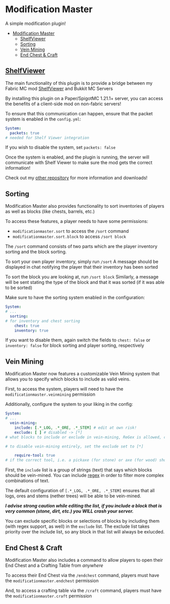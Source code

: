 # Modification Master

A simple modification plugin!

<!-- TOC -->
* [Modification Master](#modification-master)
  * [ShelfViewer](#shelfviewer)
  * [Sorting](#sorting)
  * [Vein Mining](#vein-mining)
  * [End Chest & Craft](#end-chest--craft)
<!-- TOC -->

## [ShelfViewer](https://github.com/Setloth/ShelfViewer)
The main functionality of this plugin is to provide a bridge between my Fabric MC mod [ShelfViewer](https://github.com/Setloth/ShelfViewer) and Bukkit MC Servers

By installing this plugin on a Paper/SpigotMC 1.21.1+ server, you can access the benefits of a client-side mod on non-fabric servers!

To ensure that this communication can happen, ensure that the packet system is enabled in the `config.yml`:

```yml
System:
  packets: true
# needed for Shelf Viewer integration
```

If you wish to disable the system, set `packets: false`

Once the system is enabled, and the plugin is running, the server will communicate with Shelf Viewer to make sure the mod gets the correct information!

Check out my [other repository](https://github.com/Setloth/ShelfViewer) for more information and downloads!

## Sorting
Modification Master also provides functionality to sort inventories of players as well as blocks (like chests, barrels, etc.)

To access these features, a player needs to have some permissions:
- `modificationmaster.sort` to access the `/sort` command
- `modificationmaster.sort.block` to access `/sort block`

The `/sort` command consists of two parts which are the player inventory sorting and the block sorting.

To sort your own player inventory, simply run `/sort`
A message should be displayed in chat notifying the player that their inventory has been sorted

To sort the block you are looking at, run `/sort block`
Similarly, a message will be sent stating the type of the block and that it was sorted (if it was able to be sorted)

Make sure to have the sorting system enabled in the configuration:

```yml
System:
# ...
  sorting:
# for inventory and chest sorting
    chest: true
    inventory: true
```

If you want to disable them, again switch the fields to `chest: false` or `inventory: false` for block sorting and player sorting, respectively

## Vein Mining
Modification Master now features a customizable Vein Mining system that allows you to specify which blocks to include as valid veins.

First, to access the system, players will need to have the `modificationmaster.veinmining` permission

Additionally, configure the system to your liking in the config:

```yml
System:
# ...
  vein-mining:
    include: [.*_LOG, .*_ORE, .*_STEM] # edit at own risk!
    exclude: [ ] # disabled -> [*]
# what blocks to include or exclude in vein-mining, ReGex is allowed, case-insensitive!

# to disable vein-mining entirely, set the exclude set to [*]

    require-tool: true
# if the correct tool, i.e. a pickaxe (for stone) or axe (for wood) should be required for vein-mining
```

First, the `include` list is a group of strings (text) that says which blocks should be vein-mined.
You can include [regex](https://en.wikipedia.org/wiki/Regular_expression) in order to filter more complex combinations of text.

The default configuration of `[.*_LOG, .*_ORE, .*_STEM]` ensures that all logs, ores and stems (nether trees) will be able to be vein-mined. 

_**I advise strong caution while editing the list, if you include a block that is very common (stone, dirt, etc.) you WILL crash your server.**_

You can exclude specific blocks or selections of blocks by including them (with regex support, as well) in the `exclude` list.
The exclude list takes priority over the include list, so any block in that list will always be exlucded.

## End Chest & Craft
Modification Master also includes a command to allow players to open their End Chest and a Crafting Table from *anywhere*

To access their End Chest via the `/endchest` command, players must have the `modificationmaster.endchest` permission

And, to access a crafting table via the `/craft` command, players must have the `modificationmaster.craft` permission
